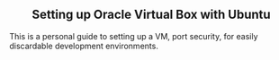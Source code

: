 <h2 align="center">Setting up Oracle Virtual Box with Ubuntu</h2>

<p>This is a personal guide to setting up a VM, port security, for easily discardable development environments.</p>